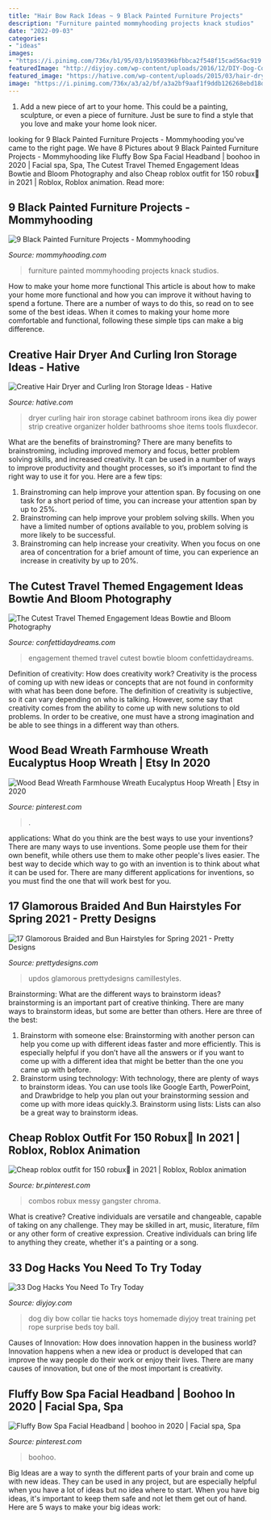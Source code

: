 ```yaml
---
title: "Hair Bow Rack Ideas ~ 9 Black Painted Furniture Projects"
description: "Furniture painted mommyhooding projects knack studios"
date: "2022-09-03"
categories:
- "ideas"
images:
- "https://i.pinimg.com/736x/b1/95/03/b1950396bfbbca2f548f15cad56ac919.jpg"
featuredImage: "http://diyjoy.com/wp-content/uploads/2016/12/DIY-Dog-Collar-Bow-Tie.jpg"
featured_image: "https://hative.com/wp-content/uploads/2015/03/hair-dryer-storage/16-hair-dryer-curling-iron-storage.jpg"
image: "https://i.pinimg.com/736x/a3/a2/bf/a3a2bf9aaf1f9ddb126268ebd18def6f.jpg"
---
```



1. Add a new piece of art to your home. This could be a painting, sculpture, or even a piece of furniture. Just be sure to find a style that you love and make your home look nicer.

	

		
looking for 9 Black Painted Furniture Projects - Mommyhooding you've came to the right page. We have 8 Pictures about 9 Black Painted Furniture Projects - Mommyhooding like Fluffy Bow Spa Facial Headband | boohoo in 2020 | Facial spa, Spa, The Cutest Travel Themed Engagement Ideas Bowtie and Bloom Photography and also Cheap roblox outfit for 150 robux🔮 in 2021 | Roblox, Roblox animation. Read more:
		
    
## 9 Black Painted Furniture Projects - Mommyhooding

<img loading=lazy src="https://www.mommyhooding.com/wp-content/uploads/2018/10/blackdresser3-678x1024.jpg" onerror="this.onerror=null;this.src='https://tse1.mm.bing.net/th?id=OIP.txXPBceMa-x-dm0ZSK1YYAHaLL&amp;pid=15.1';" alt="9 Black Painted Furniture Projects - Mommyhooding">

_Source: mommyhooding.com_

>furniture painted mommyhooding projects knack studios. 

	

How to make your home more functional
This article is about how to make your home more functional and how you can improve it without having to spend a fortune. There are a number of ways to do this, so read on to see some of the best ideas. When it comes to making your home more comfortable and functional, following these simple tips can make a big difference.

    
## Creative Hair Dryer And Curling Iron Storage Ideas - Hative

<img loading=lazy src="https://hative.com/wp-content/uploads/2015/03/hair-dryer-storage/16-hair-dryer-curling-iron-storage.jpg" onerror="this.onerror=null;this.src='https://tse1.mm.bing.net/th?id=OIP.TFrldxImbNBJchZ8pi-HkAHaLH&amp;pid=15.1';" alt="Creative Hair Dryer and Curling Iron Storage Ideas - Hative">

_Source: hative.com_

>dryer curling hair iron storage cabinet bathroom irons ikea diy power strip creative organizer holder bathrooms shoe items tools fluxdecor. 

	

What are the benefits of brainstroming?
There are many benefits to brainstroming, including improved memory and focus, better problem solving skills, and increased creativity. It can be used in a number of ways to improve productivity and thought processes, so it’s important to find the right way to use it for you. Here are a few tips: 
1. Brainstroming can help improve your attention span. By focusing on one task for a short period of time, you can increase your attention span by up to 25%. 
2. Brainstroming can help improve your problem solving skills. When you have a limited number of options available to you, problem solving is more likely to be successful. 
3. Brainstroming can help increase your creativity. When you focus on one area of concentration for a brief amount of time, you can experience an increase in creativity by up to 20%.

    
## The Cutest Travel Themed Engagement Ideas Bowtie And Bloom Photography

<img loading=lazy src="https://confettidaydreams.com/wp-content/uploads/Travel-Themed-Engagement-Photos-60.jpeg" onerror="this.onerror=null;this.src='https://tse4.mm.bing.net/th?id=OIP.SoUEr_LR1EX0idjC6yiiHwHaFb&amp;pid=15.1';" alt="The Cutest Travel Themed Engagement Ideas Bowtie and Bloom Photography">

_Source: confettidaydreams.com_

>engagement themed travel cutest bowtie bloom confettidaydreams. 

	

Definition of creativity: How does creativity work?
Creativity is the process of coming up with new ideas or concepts that are not found in conformity with what has been done before. The definition of creativity is subjective, so it can vary depending on who is talking. However, some say that creativity comes from the ability to come up with new solutions to old problems. In order to be creative, one must have a strong imagination and be able to see things in a different way than others.

    
## Wood Bead Wreath Farmhouse Wreath Eucalyptus Hoop Wreath | Etsy In 2020

<img loading=lazy src="https://i.pinimg.com/736x/a3/a2/bf/a3a2bf9aaf1f9ddb126268ebd18def6f.jpg" onerror="this.onerror=null;this.src='https://tse1.mm.bing.net/th?id=OIP.l7a7snIV5oRiAa2-Kn16sgHaJ3&amp;pid=15.1';" alt="Wood Bead Wreath Farmhouse Wreath Eucalyptus Hoop Wreath | Etsy in 2020">

_Source: pinterest.com_

>. 

	

applications: What do you think are the best ways to use your inventions?
There are many ways to use inventions. Some people use them for their own benefit, while others use them to make other people's lives easier. The best way to decide which way to go with an invention is to think about what it can be used for. There are many different applications for inventions, so you must find the one that will work best for you.

    
## 17 Glamorous Braided And Bun Hairstyles For Spring 2021 - Pretty Designs

<img loading=lazy src="https://www.prettydesigns.com/wp-content/uploads/2014/04/French-twist.jpeg" onerror="this.onerror=null;this.src='https://tse3.mm.bing.net/th?id=OIP.zb7JMzvTq7pA6kjKqseexwHaLH&amp;pid=15.1';" alt="17 Glamorous Braided and Bun Hairstyles for Spring 2021 - Pretty Designs">

_Source: prettydesigns.com_

>updos glamorous prettydesigns camillestyles. 

	

Brainstorming: What are the different ways to brainstorm ideas?
brainstorming is an important part of creative thinking. There are many ways to brainstorm ideas, but some are better than others. Here are three of the best:
1. Brainstorm with someone else: Brainstorming with another person can help you come up with different ideas faster and more efficiently. This is especially helpful if you don’t have all the answers or if you want to come up with a different idea that might be better than the one you came up with before.
2. Brainstorm using technology: With technology, there are plenty of ways to brainstorm ideas. You can use tools like Google Earth, PowerPoint, and Drawbridge to help you plan out your brainstorming session and come up with more ideas quickly.3. Brainstorm using lists: Lists can also be a great way to brainstorm ideas.

    
## Cheap Roblox Outfit For 150 Robux🔮 In 2021 | Roblox, Roblox Animation

<img loading=lazy src="https://i.pinimg.com/736x/08/33/a9/0833a92fa3499d4fd710fc5854b57609.jpg" onerror="this.onerror=null;this.src='https://tse1.mm.bing.net/th?id=OIP.4TJLaQKLf6jlzabqPESc8gHaOF&amp;pid=15.1';" alt="Cheap roblox outfit for 150 robux🔮 in 2021 | Roblox, Roblox animation">

_Source: br.pinterest.com_

>combos robux messy gangster chroma. 

	

What is creative?
Creative individuals are versatile and changeable, capable of taking on any challenge. They may be skilled in art, music, literature, film or any other form of creative expression. Creative individuals can bring life to anything they create, whether it's a painting or a song.

    
## 33 Dog Hacks You Need To Try Today

<img loading=lazy src="http://diyjoy.com/wp-content/uploads/2016/12/DIY-Dog-Collar-Bow-Tie.jpg" onerror="this.onerror=null;this.src='https://tse2.mm.bing.net/th?id=OIP.3lecgvMs4Bh9b6_oNrZyXQHaNX&amp;pid=15.1';" alt="33 Dog Hacks You Need To Try Today">

_Source: diyjoy.com_

>dog diy bow collar tie hacks toys homemade diyjoy treat training pet rope surprise beds toy ball. 

	

Causes of Innovation: How does innovation happen in the business world?
Innovation happens when a new idea or product is developed that can improve the way people do their work or enjoy their lives. There are many causes of innovation, but one of the most important is creativity.

    
## Fluffy Bow Spa Facial Headband | Boohoo In 2020 | Facial Spa, Spa

<img loading=lazy src="https://i.pinimg.com/736x/b1/95/03/b1950396bfbbca2f548f15cad56ac919.jpg" onerror="this.onerror=null;this.src='https://tse4.mm.bing.net/th?id=OIP.tFQhSoNyBxtMRNi8jtA-ZwHaLH&amp;pid=15.1';" alt="Fluffy Bow Spa Facial Headband | boohoo in 2020 | Facial spa, Spa">

_Source: pinterest.com_

>boohoo. 

	

Big Ideas are a way to synth the different parts of your brain and come up with new ideas. They can be used in any project, but are especially helpful when you have a lot of ideas but no idea where to start. When you have big ideas, it's important to keep them safe and not let them get out of hand. Here are 5 ways to make your big ideas work: 

